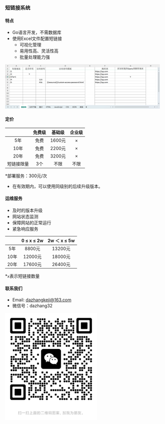 ### 短链接系统
#### 特点
- Go语言开发，不需数据库
- 使用Excel文件配置短链接 
  - 可视化管理 
  - 易用性高、灵活性高 
  - 批量处理能力强
  
<img src="./img/demo-zh-CN.png" width="700" alt="demo-zh-CN">

#### 定价

|       |  免费级  |  基础级  | 企业级  |
|:-----:|:-----:|:-----:|:----:|
|  5年   |  免费   | 1600元 |×  |
|  10年  |  免费   | 2200元 |×  |
|  20年  |  免费   | 3200元 |×  |
| 短链接限量 | 3个|  不限   |  不限   |

*部署服务：300元/次

- 在有效期内，可以使用同级别的后续升级版本。
#### 运维服务
- 及时的版本升级
- 网站状态监测
- 保障网站的正常运行
- 紧急响应服务

|     | 0 ≤ x ≤ 2w | 2w ＜ x ≤ 5w |
  |:-----:|:----------:|:-----------:|
| 5年  |   8800元    |    13200元    |
| 10年 |   12000元   |    18000元    |
| 20年 |   17600元   |    26400元    |

*`x`表示短链接数量
#### 联系我们
- Email: dazhangkeji@163.com
- 微信号：dazhang32

<img src="./img/wechat.png" width="300" alt="wechat qrcode">

